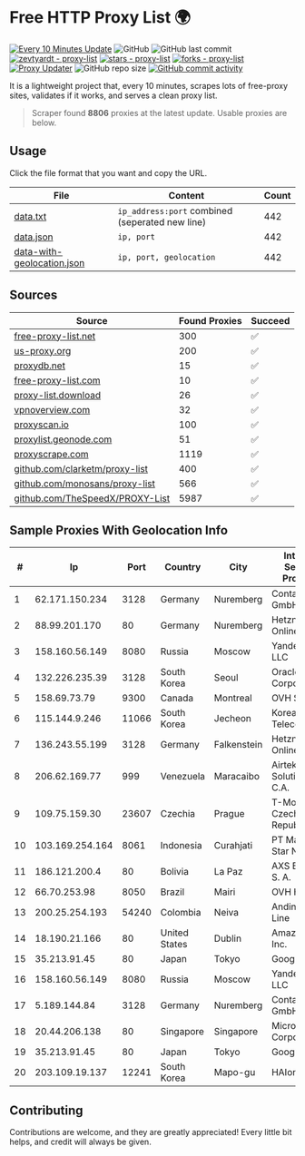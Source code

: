 
# Free HTTP Proxy List 🌍

[![Every 10 Minutes Update](https://github.com/mertguvencli/http-proxy-list/actions/workflows/main.yml/badge.svg?branch=main)](https://github.com/mertguvencli/http-proxy-list/actions/workflows/main.yml)
![GitHub](https://img.shields.io/github/license/mertguvencli/http-proxy-list)
![GitHub last commit](https://img.shields.io/github/last-commit/mertguvencli/http-proxy-list)
[![zevtyardt - proxy-list](https://img.shields.io/static/v1?label=zevtyardt&message=proxy-list&color=blue&logo=github)](https://github.com/zevtyardt/proxy-list "Go to GitHub repo")
[![stars - proxy-list](https://img.shields.io/github/stars/zevtyardt/proxy-list?style=social)](https://github.com/zevtyardt/proxy-list)
[![forks - proxy-list](https://img.shields.io/github/forks/zevtyardt/proxy-list?style=social)](https://github.com/zevtyardt/proxy-list)
[![Proxy Updater](https://github.com/zevtyardt/proxy-list/workflows/Proxy%20Updater/badge.svg)](https://github.com/zevtyardt/proxy-list/actions?query=workflow:"Proxy+Updater")
![GitHub repo size](https://img.shields.io/github/repo-size/zevtyardt/proxy-list)
[![GitHub commit activity](https://img.shields.io/github/commit-activity/m/zevtyardt/proxy-list?logo=commits)](https://github.com/zevtyardt/proxy-list/commits/main)

It is a lightweight project that, every 10 minutes, scrapes lots of free-proxy sites, validates if it works, and serves a clean proxy list.

> Scraper found **8806** proxies at the latest update. Usable proxies are below.

## Usage

Click the file format that you want and copy the URL.

|File|Content|Count|
|----|-------|-----|
|[data.txt](https://raw.githubusercontent.com/mertguvencli/http-proxy-list/main/proxy-list/data.txt)|`ip_address:port` combined (seperated new line)|442|
|[data.json](https://raw.githubusercontent.com/mertguvencli/http-proxy-list/main/proxy-list/data.json)|`ip, port`|442|
|[data-with-geolocation.json](https://raw.githubusercontent.com/mertguvencli/http-proxy-list/main/proxy-list/data-with-geolocation.json)|`ip, port, geolocation`|442|

## Sources

|Source|Found Proxies|Succeed|
|------|-------------|-------|
|[free-proxy-list.net](https://free-proxy-list.net)|300|✅|
|[us-proxy.org](https://www.us-proxy.org)|200|✅|
|[proxydb.net](http://proxydb.net)|15|✅|
|[free-proxy-list.com](https://free-proxy-list.com/?page=&port=&type%5B%5D=http&type%5B%5D=https&up_time=0&search=Search)|10|✅|
|[proxy-list.download](https://www.proxy-list.download/HTTP)|26|✅|
|[vpnoverview.com](https://vpnoverview.com/privacy/anonymous-browsing/free-proxy-servers)|32|✅|
|[proxyscan.io](https://www.proxyscan.io)|100|✅|
|[proxylist.geonode.com](https://proxylist.geonode.com/api/proxy-list?limit=300&page=1&sort_by=lastChecked&sort_type=desc&protocols=http,https)|51|✅|
|[proxyscrape.com](https://api.proxyscrape.com/v2/?request=displayproxies&protocol=http&timeout=10000&country=all&ssl=all&anonymity=all)|1119|✅|
|[github.com/clarketm/proxy-list](https://raw.githubusercontent.com/clarketm/proxy-list/master/proxy-list-raw.txt)|400|✅|
|[github.com/monosans/proxy-list](https://raw.githubusercontent.com/monosans/proxy-list/main/proxies/http.txt)|566|✅|
|[github.com/TheSpeedX/PROXY-List](https://raw.githubusercontent.com/TheSpeedX/PROXY-List/master/http.txt)|5987|✅|


## Sample Proxies With Geolocation Info

|#|Ip|Port|Country|City|Internet Service Provider|
|-|--|----|-------|----|-------------------------|
|1|62.171.150.234|3128|Germany|Nuremberg|Contabo GmbH|
|2|88.99.201.170|80|Germany|Nuremberg|Hetzner Online GmbH|
|3|158.160.56.149|8080|Russia|Moscow|Yandex.Cloud LLC|
|4|132.226.235.39|3128|South Korea|Seoul|Oracle Corporation|
|5|158.69.73.79|9300|Canada|Montreal|OVH SAS|
|6|115.144.9.246|11066|South Korea|Jecheon|Korea Telecom|
|7|136.243.55.199|3128|Germany|Falkenstein|Hetzner Online GmbH|
|8|206.62.169.77|999|Venezuela|Maracaibo|Airtek Solutions C.A.|
|9|109.75.159.30|23607|Czechia|Prague|T-Mobile Czech Republic|
|10|103.169.254.164|8061|Indonesia|Curahjati|PT Master Star Network|
|11|186.121.200.4|80|Bolivia|La Paz|AXS Bolivia S. A.|
|12|66.70.253.98|8050|Brazil|Mairi|OVH Hosting|
|13|200.25.254.193|54240|Colombia|Neiva|Andinet ON Line|
|14|18.190.21.166|80|United States|Dublin|Amazon.com, Inc.|
|15|35.213.91.45|80|Japan|Tokyo|Google LLC|
|16|158.160.56.149|8080|Russia|Moscow|Yandex.Cloud LLC|
|17|5.189.144.84|3128|Germany|Nuremberg|Contabo GmbH|
|18|20.44.206.138|80|Singapore|Singapore|Microsoft Corporation|
|19|35.213.91.45|80|Japan|Tokyo|Google LLC|
|20|203.109.19.137|12241|South Korea|Mapo-gu|HAIonNet|



## Contributing

Contributions are welcome, and they are greatly appreciated! Every
little bit helps, and credit will always be given.

